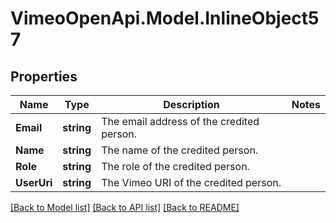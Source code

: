 # VimeoOpenApi.Model.InlineObject57
## Properties

Name | Type | Description | Notes
------------ | ------------- | ------------- | -------------
**Email** | **string** | The email address of the credited person. | 
**Name** | **string** | The name of the credited person. | 
**Role** | **string** | The role of the credited person. | 
**UserUri** | **string** | The Vimeo URI of the credited person. | 

[[Back to Model list]](../README.md#documentation-for-models) [[Back to API list]](../README.md#documentation-for-api-endpoints) [[Back to README]](../README.md)

